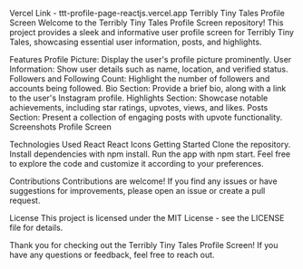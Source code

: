 Vercel Link - ttt-profile-page-reactjs.vercel.app
Terribly Tiny Tales Profile Screen
Welcome to the Terribly Tiny Tales Profile Screen repository! This project provides a sleek and informative user profile screen for Terribly Tiny Tales, showcasing essential user information, posts, and highlights.

Features
Profile Picture: Display the user's profile picture prominently.
User Information: Show user details such as name, location, and verified status.
Followers and Following Count: Highlight the number of followers and accounts being followed.
Bio Section: Provide a brief bio, along with a link to the user's Instagram profile.
Highlights Section: Showcase notable achievements, including star ratings, upvotes, views, and likes.
Posts Section: Present a collection of engaging posts with upvote functionality.
Screenshots
Profile Screen

Technologies Used
React
React Icons
Getting Started
Clone the repository.
Install dependencies with npm install.
Run the app with npm start.
Feel free to explore the code and customize it according to your preferences.

Contributions
Contributions are welcome! If you find any issues or have suggestions for improvements, please open an issue or create a pull request.

License
This project is licensed under the MIT License - see the LICENSE file for details.

Thank you for checking out the Terribly Tiny Tales Profile Screen! If you have any questions or feedback, feel free to reach out.

